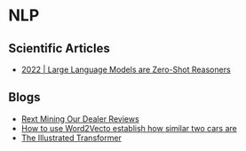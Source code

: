 
# NLP

## Scientific Articles
- [2022 | Large Language Models are Zero-Shot Reasoners](https://arxiv.org/pdf/2205.11916.pdf)

## Blogs
- [Rext Mining Our Dealer Reviews](https://engineering.autotrader.co.uk/2017/10/10/text-mining-dealer-reviews.html)
- [How to use Word2Vecto establish how similar two cars are](https://engineering.autotrader.co.uk/2021/02/17/interchangeable-stock.html)
- [The Illustrated Transformer](https://jalammar.github.io/illustrated-transformer/)




